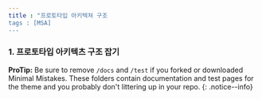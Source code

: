 ```yaml
---
title : "프로토타입 아키텍쳐 구조
tags : [MSA]
---
```


### 1. 프로토타입 아키텍츠 구조 잡기

**ProTip:** Be sure to remove `/docs` and `/test` if you forked or downloaded Minimal Mistakes. These folders contain documentation and test pages for the theme and you probably don't littering up in your repo.
{: .notice--info}
